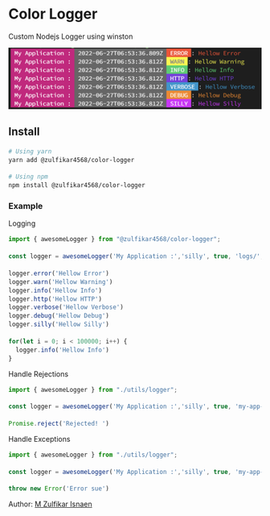 # Color Logger
Custom Nodejs Logger using winston

![Logger Example](./images/loggerExample.png)

## Install
```bash
# Using yarn
yarn add @zulfikar4568/color-logger

# Using npm
npm install @zulfikar4568/color-logger
```

### Example
Logging
```ts
import { awesomeLogger } from "@zulfikar4568/color-logger";

const logger = awesomeLogger('My Application :','silly', true, 'logs/','my-app-log', 'error', true, true, true, true)

logger.error('Hellow Error')
logger.warn('Hellow Warning')
logger.info('Hellow Info')
logger.http('Hellow HTTP')
logger.verbose('Hellow Verbose')
logger.debug('Hellow Debug')
logger.silly('Hellow Silly')

for(let i = 0; i < 100000; i++) {
  logger.info('Hellow Info')
}
```

Handle Rejections
```ts
import { awesomeLogger } from "./utils/logger";

const logger = awesomeLogger('My Application :','silly', true, 'my-app-log', 'error', true, true, true, true)

Promise.reject('Rejected! ')
```

Handle Exceptions
```ts
import { awesomeLogger } from "./utils/logger";

const logger = awesomeLogger('My Application :','silly', true, 'my-app-log', 'error', true, true, true, true)

throw new Error('Error sue')
```

Author: [M Zulfikar Isnaen](https://github.com/zulfikar4568/)